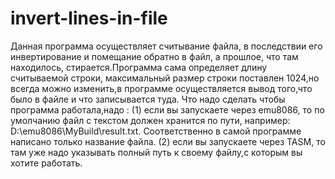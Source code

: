 # invert-lines-in-file
  Данная программа осуществляет считывание файла, в последствии его инвертирование и помещание обратно в файл, а прошлое, что там находилось, стирается.Программа сама определяет длину считываемой строки, максимальный размер строки поставлен 1024,но всегда можно изменить,в программе осуществляется вывод того,что было в файле и что записывается туда.
  Что надо сделать чтобы программа работала,надо :
  (1) если вы запускаете через emu8086, то по умолчанию файл с текстом должен хранится по пути, например: D:\emu8086\MyBuild\result.txt. Соответственно в самой программе написано только название файла.
  (2) если вы запускаете через TASM, то там уже надо указывать полный путь к своему файлу,с которым вы хотите работать.
